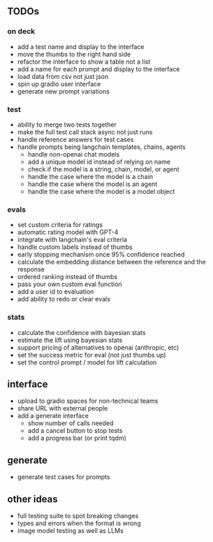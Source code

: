 ## TODOs

### on deck
- add a test name and display to the interface
- move the thumbs to the right hand side
- refactor the interface to show a table not a list
- add a name for each prompt and display to the interface
- load data from csv not just json
- spin up gradio user interface
- generate new prompt variations

### test
- ability to merge two tests together
- make the full test call stack async not just runs
- handle reference answers for test cases
- handle prompts being langchain templates, chains, agents
    - handle non-openai chat models
    - add a unique model id instead of relying on name
    - check if the model is a string, chain, model, or agent
    - handle the case where the model is a chain
    - handle the case where the model is an agent
    - handle the case where the model is a model object

### evals
- set custom criteria for ratings
- automatic rating model with GPT-4
- integrate with langchain's eval criteria
- handle custom labels instead of thumbs
- early stopping mechanism once 95% confidence reached
- calculate the embedding distance between the reference and the response
- ordered ranking instead of thumbs
- pass your own custom eval function
- add a user id to evaluation
- add ability to redo or clear evals

### stats
- calculate the confidence with bayesian stats
- estimate the lift using bayesian stats
- support pricing of alternatives to openai (anthropic, etc)
- set the success metric for eval (not just thumbs up)
- set the control prompt / model for lift calculation

## interface
- upload to gradio spaces for non-technical teams
- share URL with external people
- add a generate interface
    - show number of calls needed
    - add a cancel button to stop tests
    - add a progress bar (or print tqdm)

## generate
- generate test cases for prompts

## other ideas
- full testing suite to spot breaking changes
- types and errors when the format is wrong
- image model testing as well as LLMs

